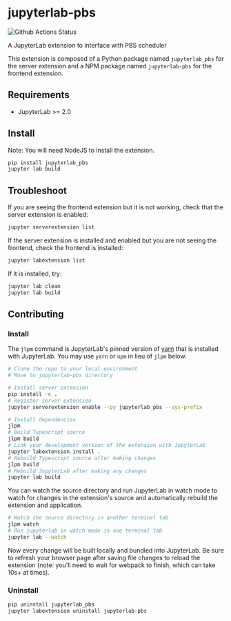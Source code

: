 # jupyterlab-pbs

![Github Actions Status](https://github.com/NCAR/jupyterlab-pbs/workflows/Build/badge.svg)

A JupyterLab extension to interface with PBS scheduler

This extension is composed of a Python package named `jupyterlab_pbs`
for the server extension and a NPM package named `jupyterlab-pbs`
for the frontend extension.

## Requirements

- JupyterLab >= 2.0

## Install

Note: You will need NodeJS to install the extension.

```bash
pip install jupyterlab_pbs
jupyter lab build
```

## Troubleshoot

If you are seeing the frontend extension but it is not working, check
that the server extension is enabled:

```bash
jupyter serverextension list
```

If the server extension is installed and enabled but you are not seeing
the frontend, check the frontend is installed:

```bash
jupyter labextension list
```

If it is installed, try:

```bash
jupyter lab clean
jupyter lab build
```

## Contributing

### Install

The `jlpm` command is JupyterLab's pinned version of
[yarn](https://yarnpkg.com/) that is installed with JupyterLab. You may use
`yarn` or `npm` in lieu of `jlpm` below.

```bash
# Clone the repo to your local environment
# Move to jupyterlab-pbs directory

# Install server extension
pip install -e .
# Register server extension
jupyter serverextension enable --py jupyterlab_pbs --sys-prefix

# Install dependencies
jlpm
# Build Typescript source
jlpm build
# Link your development version of the extension with JupyterLab
jupyter labextension install .
# Rebuild Typescript source after making changes
jlpm build
# Rebuild JupyterLab after making any changes
jupyter lab build
```

You can watch the source directory and run JupyterLab in watch mode to watch for changes in the extension's source and automatically rebuild the extension and application.

```bash
# Watch the source directory in another terminal tab
jlpm watch
# Run jupyterlab in watch mode in one terminal tab
jupyter lab --watch
```

Now every change will be built locally and bundled into JupyterLab. Be sure to refresh your browser page after saving file changes to reload the extension (note: you'll need to wait for webpack to finish, which can take 10s+ at times).

### Uninstall

```bash
pip uninstall jupyterlab_pbs
jupyter labextension uninstall jupyterlab-pbs
```
